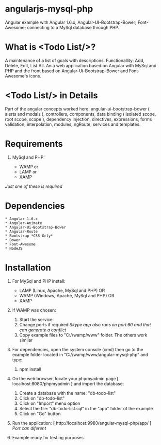# angularjs-mysql-php
Angular example with Angular 1.6.x, Angular-UI-Bootstrap-Bower; Font-Awesome; connecting to a MySql database through PHP.

# What is &#60;Todo List&#47;&#62;?
A maintenance of a list of goals with descriptions. Functionallity: Add, Delete, Edit, List All. An a web application based on Angular with MySql and PHP and the front based on Angular-Ui-Bootstrap-Bower and Font-Awesome's icons.

# &#60;Todo List&#47;&#62; in Details
Part of the angular concepts worked here: angular-ui-bootstrap-bower ( alerts and modals ), controllers, components, data binding ( isolated scope, root scope, scope ), dependency injection, directives, expressions, forms validation, interpolation, modules, ngRoute, services and templates.

# Requirements
1. MySql and PHP:

	* WAMP or
	* LAMP or
	* XAMP

*Just one of these is required*

# Dependencies
	* Angular 1.6.x
	* Angular-Animate
	* Angular-Ui-Bootstrap-Bower
	* Angular-Route
	* Bootstrap *CSS Only*
	* Bower
	* Font-Awesome
	* NodeJS

# Installation
1. For MySql and PHP install:

	* LAMP (Linux, Apache, MySql and PHP) OR
	* WAMP (Windows, Apache, MySql and PHP) OR
	* XAMP

2. If WAMP was chosen:

	1. Start the service
	2. Change ports if required *Skype app also runs on port:80 and that can generate a conflict*
	3. Copy example files to "C://wamp/www" folder. The others work similar

3. For dependencies, open the system console (cmd) then go to the example folder located in "C://wamp/www/angular-mysql-php" and type:
	
	1. npm install

4. On the web browser, locate your phpmyadmin page [ localhost:8080/phpmyadmin ] and import the database:

	1. Create a database with the name: "db-todo-list"
	2. Click on "db-todo-list"
	3. Click on "Import" menu option
	4. Select the file: "db-todo-list.sql" in the "app" folder of the example
	5. Click on "Go" button
	
5. Run the application: [ http://localhost:9980/angular-mysql-php/app/ ] *Port can diferent*

6. Example ready for testing purposes.